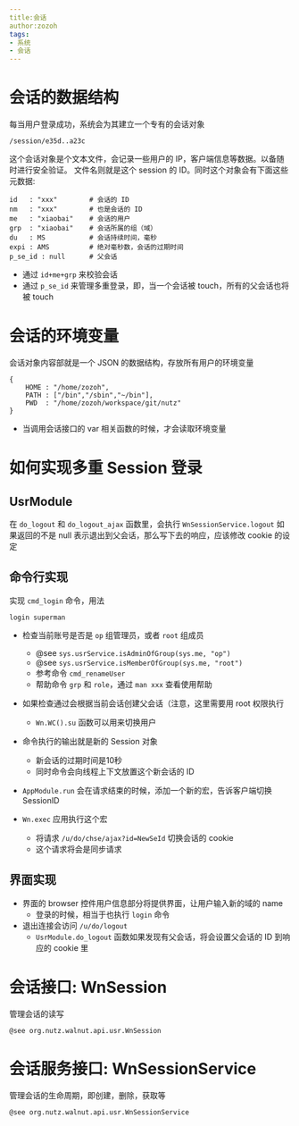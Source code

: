 ```yaml
---
title:会话
author:zozoh
tags:
- 系统
- 会话
---
```


# 会话的数据结构

每当用户登录成功，系统会为其建立一个专有的会话对象

    /session/e35d..a23c

这个会话对象是个文本文件，会记录一些用户的 IP，客户端信息等数据。以备随时进行安全验证。
文件名则就是这个 session 的 ID。同时这个对象会有下面这些元数据:

    id   : "xxx"        # 会话的 ID
    nm   : "xxx"        # 也是会话的 ID
    me   : "xiaobai"    # 会话的用户
    grp  : "xiaobai"    # 会话所属的组（域）
    du   : MS           # 会话持续时间，毫秒
    expi : AMS          # 绝对毫秒数，会话的过期时间
    p_se_id : null      # 父会话

* 通过 `id+me+grp` 来校验会话
* 通过 `p_se_id` 来管理多重登录，即，当一个会话被 touch，所有的父会话也将被 touch

# 会话的环境变量

会话对象内容部就是一个 JSON 的数据结构，存放所有用户的环境变量

    {
        HOME : "/home/zozoh",
        PATH : ["/bin","/sbin","~/bin"],
        PWD  : "/home/zozoh/workspace/git/nutz"
    }

* 当调用会话接口的 var 相关函数的时候，才会读取环境变量

#  如何实现多重 Session 登录

## UsrModule

在 `do_logout` 和 `do_logout_ajax` 函数里，会执行 `WnSessionService.logout`
如果返回的不是 null 表示退出到父会话，那么写下去的响应，应该修改 cookie 的设定

## 命令行实现

实现 `cmd_login` 命令，用法

```
login superman
```

* 检查当前账号是否是 `op` 组管理员，或者 `root` 组成员
    - @see `sys.usrService.isAdminOfGroup(sys.me, "op")`
    - @see `sys.usrService.isMemberOfGroup(sys.me, "root")` 
    - 参考命令 `cmd_renameUser`
    - 帮助命令 `grp` 和 `role`，通过 `man xxx` 查看使用帮助
* 如果检查通过会根据当前会话创建父会话（注意，这里需要用 root 权限执行
    - `Wn.WC().su` 函数可以用来切换用户

* 命令执行的输出就是新的 Session 对象
    - 新会话的过期时间是10秒
    - 同时命令会向线程上下文放置这个新会话的 ID
* `AppModule.run` 会在请求结束的时候，添加一个新的宏，告诉客户端切换 SessionID
* `Wn.exec` 应用执行这个宏
    - 将请求 `/u/do/chse/ajax?id=NewSeId` 切换会话的 cookie
    - 这个请求将会是同步请求

## 界面实现

* 界面的 browser 控件用户信息部分将提供界面，让用户输入新的域的 name
    - 登录的时候，相当于也执行 `login` 命令 
* 退出连接会访问 `/u/do/logout`
    - `UsrModule.do_logout` 函数如果发现有父会话，将会设置父会话的 ID 到响应的 cookie 里

# 会话接口: WnSession

管理会话的读写

`@see org.nutz.walnut.api.usr.WnSession`

# 会话服务接口: WnSessionService

管理会话的生命周期，即创建，删除，获取等

`@see org.nutz.walnut.api.usr.WnSessionService`











